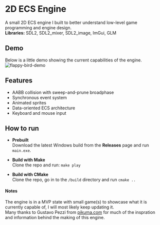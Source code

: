 # 2D ECS Engine
A small 2D ECS engine I built to better understand low-level game programming and engine design.  
**Libraries:** SDL2, SDL2_mixer, SDL2_image, ImGui, GLM


## Demo
Below is a little demo showing the current capabilities of the engine.  
![flappy-bird-demo](./showcase/bird-demo.gif)

## Features
- AABB collision with sweep-and-prune broadphase
- Synchronous event system
- Animated sprites
- Data-oriented ECS architecture
- Keyboard and mouse input

## How to run

- **Prebuilt**  
  Download the latest Windows build from the **Releases** page and run `main.exe`.

- **Build with Make**  
  Clone the repo and run:
  ``` make play ```

- **Build with CMake**  
  Clone the repo, go in to the ```/build``` directory and run ``` cmake .. ```

#### Notes
The engine is in a MVP state with small game(s) to showcase what it is currently capable of, I will most likely keep updating it.  
Many thanks to Gustavo Pezzi from [pikuma.com](https://pikuma.com) for much of the inspration and information behind the making of this engine.